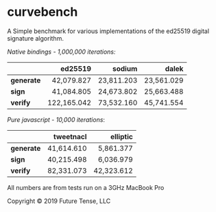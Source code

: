 # curvebench

A Simple benchmark for various implementations of the ed25519
digital signature algorithm.

*Native bindings - 1,000,000 iterations:*

|            |ed25519    |sodium    |dalek     |
|------------|----------:|---------:|---------:|
|**generate**|42,079.827 |23,811.203|23,561.029|
|**sign**    |41,084.805 |24,673.802|25,663.488|
|**verify**  |122,165.042|73,532.160|45,741.554|

*Pure javascript - 10,000 iterations*:

|            |tweetnacl |elliptic 
|------------|---------:|---------:
|**generate**|41,614.610|5,861.377 
|**sign**    |40,215.498|6,036.979 
|**verify**  |82,331.073|42,323.612

All numbers are from tests run on a 3GHz MacBook Pro

Copyright &copy; 2019 Future Tense, LLC
